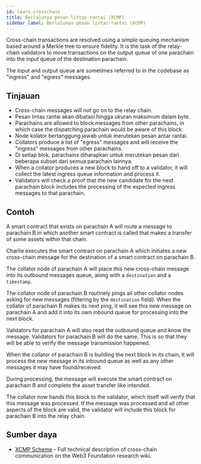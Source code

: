 ```yaml
---
id: learn-crosschain
title: Berlalunya pesan lintas-rantai (XCMP)
sidebar_label: Berlalunya pesan lintas-rantai (XCMP)
---
```


Cross-chain transactions are resolved using a simple queuing mechanism based around a Merkle tree to ensure fidelity. It is the task of the relay-chain validators to move transactions on the output queue of one parachain into the input queue of the destination parachain.

The input and output queue are sometimes referred to in the codebase as "ingress" and "egress" messages.

## Tinjauan

- Cross-chain messages will _not_ go on to the relay chain.
- Pesan lintas rantai akan dibatasi hingga ukuran maksimum dalam byte.
- Parachains are allowed to block messages from other parachains, in which case the dispatching parachain would be aware of this block.
- Node kolator bertanggung jawab untuk merutekan pesan antar rantai.
- Collators produce a list of "egress" messages and will receive the "ingress" messages from other parachains.
- Di setiap blok, parachains diharapkan untuk merutekan pesan dari beberapa subset dari semua parachain lainnya.
- When a collator produces a new block to hand off to a validator, it will collect the latest ingress queue information and process it.
- Validators will check a proof that the new candidate for the next parachain block includes the processing of the expected ingress messages to that parachain.

## Contoh

A smart contract that exists on parachain A will route a message to parachain B in which another smart contract is called that makes a transfer of some assets within that chain.

Charlie executes the smart contract on parachain A which initiates a new cross-chain message for the destination of a smart contract on parachain B.

The collator node of parachain A will place this new cross-chain message into its outbound messages queue, along with a `destination` and a `timestamp`.

The collator node of parachain B routinely pings all other collator nodes asking for new messages (filtering by the `destination` field). When the collator of parachain B makes its next ping, it will see this new message on parachain A and add it into its own inbound queue for processing into the next block.

Validators for parachain A will also read the outbound queue and know the message. Validators for parachain B will do the same. This is so that they will be able to verify the message transmission happened.

When the collator of parachain B is building the next block in its chain, it will process the new message in its inbound queue as well as any other messages it may have found/received.

During processing, the message will execute the smart contract on parachain B and complete the asset transfer like intended.

The collator now hands this block to the validator, which itself will verify that this message was processed. If the message was processed and all other aspects of the block are valid, the validator will include this block for parachain B into the relay chain.

## Sumber daya

- [XCMP Scheme](https://research.web3.foundation/en/latest/polkadot/XCMP.html) - Full technical description of cross-chain communication on the Web3 Foundation research wiki.
